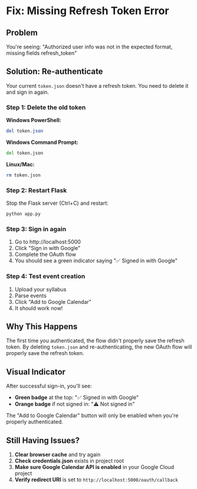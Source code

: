 # Fix: Missing Refresh Token Error

## Problem
You're seeing: "Authorized user info was not in the expected format, missing fields refresh_token"

## Solution: Re-authenticate

Your current `token.json` doesn't have a refresh token. You need to delete it and sign in again.

### Step 1: Delete the old token

**Windows PowerShell:**
```powershell
del token.json
```

**Windows Command Prompt:**
```cmd
del token.json
```

**Linux/Mac:**
```bash
rm token.json
```

### Step 2: Restart Flask

Stop the Flask server (Ctrl+C) and restart:
```bash
python app.py
```

### Step 3: Sign in again

1. Go to http://localhost:5000
2. Click "Sign in with Google"
3. Complete the OAuth flow
4. You should see a green indicator saying "✅ Signed in with Google"

### Step 4: Test event creation

1. Upload your syllabus
2. Parse events
3. Click "Add to Google Calendar"
4. It should work now!

## Why This Happens

The first time you authenticated, the flow didn't properly save the refresh token. By deleting `token.json` and re-authenticating, the new OAuth flow will properly save the refresh token.

## Visual Indicator

After successful sign-in, you'll see:
- **Green badge** at the top: "✅ Signed in with Google"
- **Orange badge** if not signed in: "⚠️ Not signed in"

The "Add to Google Calendar" button will only be enabled when you're properly authenticated.

## Still Having Issues?

1. **Clear browser cache** and try again
2. **Check credentials.json** exists in project root
3. **Make sure Google Calendar API is enabled** in your Google Cloud project
4. **Verify redirect URI** is set to `http://localhost:5000/oauth/callback`

